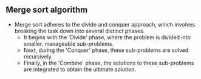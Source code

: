 ## Merge sort algorithm
- Merge sort adheres to the divide and conquer approach, which involves breaking the task down into several distinct phases.
  - It begins with the 'Divide' phase, where the problem is divided into smaller, manageable sub-problems.
  - Next, during the 'Conquer' phase, these sub-problems are solved recursively.
  - Finally, in the 'Combine' phase, the solutions to these sub-problems are integrated to obtain the ultimate solution.

